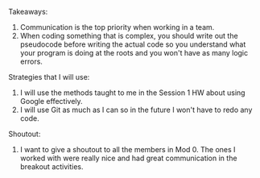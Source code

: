 Takeaways:
1. Communication is the top priority when working in a team.
2. When coding something that is complex, you should write out the pseudocode
before writing the actual code so you understand what your program is doing at
the roots and you won't have as many logic errors.

Strategies that I will use:
1. I will use the methods taught to me in the Session 1 HW about using Google
effectively.
2. I will use Git as much as I can so in the future I won't have to redo any code.

Shoutout:
1. I want to give a shoutout to all the members in Mod 0. The ones I worked with
were really nice and had great communication in the breakout activities.
